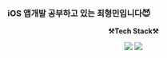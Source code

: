 ### iOS 앱개발 공부하고 있는 최형민입니다😈

<p align="center">
    <Strong>⚒️Tech Stack⚒️</Strong><br>
</p>

<p align="center" display="inline-block">
    <img src="https://img.shields.io/badge/swift-#F05138?style=for-the-badge&logo=swift&logoColor=white"> 
    <img src="https://img.shields.io/badge/java-007396?style=for-the-badge&logo=java&logoColor=white"> 
</p><br>
